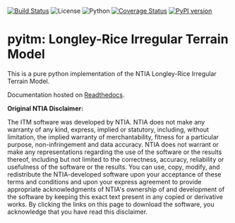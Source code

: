 [![Build Status](https://travis-ci.org/tmd224/pyitm.svg?branch=master)](https://travis-ci.org/tmd224/pyitm)
![License](https://img.shields.io/badge/license-MIT-red)
![Python](https://img.shields.io/badge/Python-3.4%2B-blue)
[![Coverage Status](https://coveralls.io/repos/github/tmd224/pyitm/badge.svg?branch=master)](https://coveralls.io/github/tmd224/pyitm?branch=master&service=github)
[![PyPI version](https://badge.fury.io/py/pyitm.svg)](https://badge.fury.io/py/pyitm)

# pyitm: Longley-Rice Irregular Terrain Model
This is a pure python implementation of the NTIA Longley-Rice Irregular Terrain Model.

Documentation hosted on [Readthedocs](https://pyitm.readthedocs.io/en/latest/index.html).

**Original NTIA Disclaimer:**

The ITM software was developed by NTIA. NTIA does not make any warranty of any kind, express, implied or
statutory, including, without limitation, the implied warranty of merchantability, fitness for a particular purpose,
non-infringement and data accuracy. NTIA does not warrant or make any representations regarding the use of the software
or the results thereof, including but not limited to the correctness, accuracy, reliability or usefulness of the
software or the results. You can use, copy, modify, and redistribute the NTIA-developed software upon your acceptance
of these terms and conditions and upon your express agreement to provide appropriate acknowledgments of NTIA's ownership
of and development of the software by keeping this exact text present in any copied or derivative works. By clicking the
links on this page to download the software, you acknowledge that you have read this disclaimer.